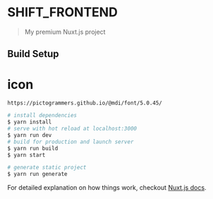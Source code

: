 # SHIFT_FRONTEND

> My premium Nuxt.js project

## Build Setup

# icon
```
https://pictogrammers.github.io/@mdi/font/5.0.45/

```

```bash
# install dependencies
$ yarn install
# serve with hot reload at localhost:3000
$ yarn run dev
# build for production and launch server
$ yarn run build
$ yarn start

# generate static project
$ yarn run generate
```

For detailed explanation on how things work, checkout [Nuxt.js docs](https://nuxtjs.org).
